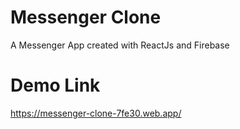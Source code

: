 # Messenger Clone

A Messenger App created with ReactJs and Firebase

# Demo Link

https://messenger-clone-7fe30.web.app/
